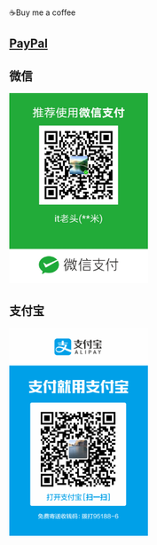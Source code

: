 
☕️Buy me a coffee


## [PayPal](https://www.paypal.me/hongmili/)

## 微信

<img width="250" src="buy-me-a-coffee-wechat.jpg" />

## 支付宝

<img width="250" src="buy-me-a-coffee-alipay.jpg" />
